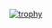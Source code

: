 [![trophy](https://github-profile-trophy.vercel.app/?username=shantih19&theme=onedark)](https://github.com/ryo-ma/github-profile-trophy)
